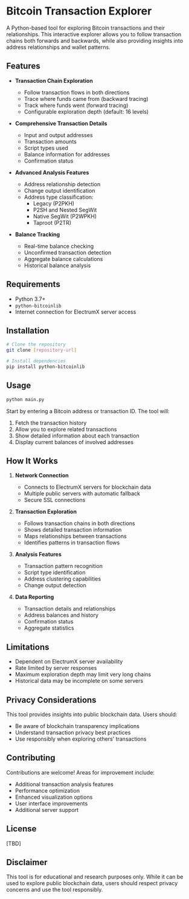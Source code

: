 # Bitcoin Transaction Explorer

A Python-based tool for exploring Bitcoin transactions and their relationships. This interactive explorer allows you to follow transaction chains both forwards and backwards, while also providing insights into address relationships and wallet patterns.

## Features

- **Transaction Chain Exploration**
  - Follow transaction flows in both directions
  - Trace where funds came from (backward tracing)
  - Track where funds went (forward tracing)
  - Configurable exploration depth (default: 16 levels)

- **Comprehensive Transaction Details**
  - Input and output addresses
  - Transaction amounts
  - Script types used
  - Balance information for addresses
  - Confirmation status

- **Advanced Analysis Features**
  - Address relationship detection
  - Change output identification
  - Address type classification:
    - Legacy (P2PKH)
    - P2SH and Nested SegWit
    - Native SegWit (P2WPKH)
    - Taproot (P2TR)

- **Balance Tracking**
  - Real-time balance checking
  - Unconfirmed transaction detection
  - Aggregate balance calculations
  - Historical balance analysis

## Requirements

- Python 3.7+
- `python-bitcoinlib`
- Internet connection for ElectrumX server access

## Installation

```bash
# Clone the repository
git clone [repository-url]

# Install dependencies
pip install python-bitcoinlib
```

## Usage

```bash
python main.py
```

Start by entering a Bitcoin address or transaction ID. The tool will:
1. Fetch the transaction history
2. Allow you to explore related transactions
3. Show detailed information about each transaction
4. Display current balances of involved addresses

## How It Works

1. **Network Connection**
   - Connects to ElectrumX servers for blockchain data
   - Multiple public servers with automatic fallback
   - Secure SSL connections

2. **Transaction Exploration**
   - Follows transaction chains in both directions
   - Shows detailed transaction information
   - Maps relationships between transactions
   - Identifies patterns in transaction flows

3. **Analysis Features**
   - Transaction pattern recognition
   - Script type identification
   - Address clustering capabilities
   - Change output detection

4. **Data Reporting**
   - Transaction details and relationships
   - Address balances and history
   - Confirmation status
   - Aggregate statistics

## Limitations

- Dependent on ElectrumX server availability
- Rate limited by server responses
- Maximum exploration depth may limit very long chains
- Historical data may be incomplete on some servers

## Privacy Considerations

This tool provides insights into public blockchain data. Users should:
- Be aware of blockchain transparency implications
- Understand transaction privacy best practices
- Use responsibly when exploring others' transactions

## Contributing

Contributions are welcome! Areas for improvement include:
- Additional transaction analysis features
- Performance optimization
- Enhanced visualization options
- User interface improvements
- Additional server support

## License

[TBD]

## Disclaimer

This tool is for educational and research purposes only. While it can be used to explore public blockchain data, users should respect privacy concerns and use the tool responsibly.